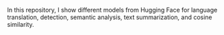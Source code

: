 In this repository, I show different models from Hugging Face for language translation, detection, semantic analysis, text summarization, and cosine similarity. 
